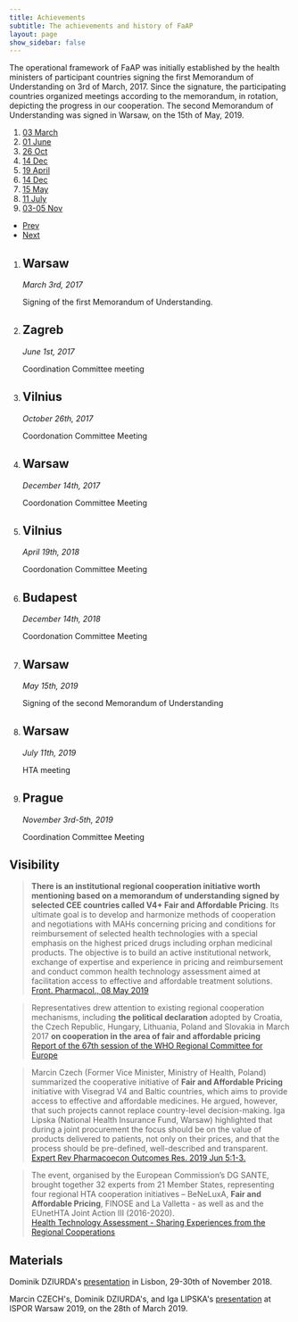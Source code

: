 ```yaml
---
title: Achievements
subtitle: The achievements and history of FaAP
layout: page
show_sidebar: false
---
```


The operational framework of FaAP was initially established by the health ministers of participant countries signing the first Memorandum of Understanding on 3rd of March, 2017. Since the signature, the participating countries organized meetings according to the memorandum, in rotation, depicting the progress in our cooperation. The second Memorandum of Understanding was signed in Warsaw, on the 15th of May, 2019.
              
<section class="cd-horizontal-timeline">
	<div class="cd-timeline">
		<div class="events-wrapper">
			<div class="events">
				<ol>
					<li id="cd-list"><a href="#0" data-date="03/03/2017" class="selected">03 March</a></li>
					<li id="cd-list"><a href="#0" data-date="01/06/2017">01 June</a></li>
					<li id="cd-list"><a href="#0" data-date="26/10/2017">26 Oct</a></li>
					<li id="cd-list"><a href="#0" data-date="14/12/2017">14 Dec</a></li>
					<li id="cd-list"><a href="#0" data-date="19/04/2018">19 April</a></li>
                    <li id="cd-list"><a href="#0" data-date="14/12/2018">14 Dec</a></li>
                    <li id="cd-list"><a href="#0" data-date="15/05/2019">15 May</a></li>
                    <li id="cd-list"><a href="#0" data-date="11/07/2019">11 July</a></li>
                    <li id="cd-list"><a href="#0" data-date="03/11/2019">03-05 Nov</a></li>
				</ol>
				<span class="filling-line" aria-hidden="true"></span>
			</div> <!-- .events -->
		</div> <!-- .events-wrapper -->
		<ul class="cd-timeline-navigation">
			<li><a href="#0" class="prev inactive">Prev</a></li>
			<li><a href="#0" class="next">Next</a></li>
		</ul> <!-- .cd-timeline-navigation -->
	</div> <!-- .timeline -->
	<div class="events-content">
		<ol>
			<li class="selected" id="cd-list" data-date="03/03/2017">
				<h2>Warsaw</h2>
				<em>March 3rd, 2017</em>
				<p>	
					Signing of the first Memorandum of Understanding.
				</p>
			</li>
			<li id="cd-list" data-date="01/06/2017">
				<h2>Zagreb</h2>
				<em>June 1st, 2017</em>
				<p>	
					Coordination Committee meeting
				</p>
			</li>
			<li id="cd-list" data-date="26/10/2017">
				<h2>Vilnius</h2>
				<em>October 26th, 2017</em>
				<p>	
					Coordonation Committee Meeting
				</p>
			</li>
			<li id="cd-list" data-date="14/12/2017">
				<h2>Warsaw</h2>
				<em>December 14th, 2017</em>
				<p>	
					Coordonation Committee Meeting
				</p>
			</li>
			<li id="cd-list" data-date="19/04/2018">
				<h2>Vilnius</h2>
				<em>April 19th, 2018</em>
				<p>	
					Coordonation Committee Meeting
				</p>
			</li>
			<li id="cd-list" data-date="14/12/2018">
				<h2>Budapest</h2>
				<em>December 14th, 2018</em>
				<p>	
					Coordonation Committee Meeting
				</p>
			</li>
			<li id="cd-list" data-date="15/05/2019">
				<h2>Warsaw</h2>
				<em>May 15th, 2019</em>
				<p>	
					Signing of the second Memorandum of Understanding
				</p>
			</li>
			<li id="cd-list" data-date="11/07/2019">
				<h2>Warsaw</h2>
				<em>July 11th, 2019</em>
				<p>	
					HTA meeting
				</p>
			</li>
      <li id="cd-list" data-date="03/11/2019">
				<h2>Prague</h2>
				<em>November 3rd-5th, 2019</em>
				<p>	
					Coordination Committee Meeting
				</p>
			</li>
		</ol>
	</div> <!-- .events-content -->
</section>
<script>$.ajaxPrefilter(function( options, originalOptions, jqXHR ) { options.async = true; });</script>
<script src='https://cdnjs.cloudflare.com/ajax/libs/jquery/2.1.3/jquery.min.js'></script>
<script src='https://cdnjs.cloudflare.com/ajax/libs/jquery-mobile/1.4.5/jquery.mobile.min.js'></script>
<script src="/assets/js/timeline.js"></script>

## Visibility

> **There is an institutional regional cooperation initiative worth mentioning based on a memorandum of understanding signed by selected CEE countries called V4+ Fair and Affordable Pricing**. Its ultimate goal is to develop and harmonize methods of cooperation and negotiations with MAHs concerning pricing and conditions for reimbursement of selected health technologies with a special emphasis on the highest priced drugs including orphan medicinal products. The objective is to build an active institutional network, exchange of expertise and experience in pricing and reimbursement and conduct common health technology assessment aimed at facilitation access to effective and affordable treatment solutions.
<br>[Front. Pharmacol., 08 May 2019](https://doi.org/10.3389/fphar.2019.00487?target=_blank)

> Representatives drew attention to existing regional cooperation mechanisms, including **the political declaration** adopted by Croatia, the Czech Republic, Hungary, Lithuania, Poland and Slovakia in March 2017 **on cooperation in the area of fair and affordable pricing**
<br>[Report of the 67th session of the WHO Regional Committee for Europe](http://www.euro.who.int/__data/assets/pdf_file/0005/359096/67rp00e_FinalReport_170895.pdf?ua=1)

> Marcin Czech (Former Vice Minister, Ministry of Health, Poland) summarized the cooperative initiative of **Fair and Affordable Pricing** initiative with Visegrad V4 and Baltic countries, which aims to provide access to effective and affordable medicines. He argued, however, that such projects cannot replace country-level decision-making. Iga Lipska (National Health Insurance Fund, Warsaw) highlighted that during a joint procurement the focus should be on the value of products delivered to patients, not only on their prices, and that the process should be pre-defined, well-described and transparent.
<br>[Expert Rev Pharmacoecon Outcomes Res. 2019 Jun 5:1-3.](https://www.tandfonline.com/doi/full/10.1080/14737167.2019.1626720?af=R)

> The event, organised by the European Commission’s DG SANTE, brought together 32 experts from 21 Member States, representing four regional HTA cooperation initiatives – BeNeLuxA, **Fair and Affordable Pricing**, FINOSE and La Valletta - as well as and the EUnetHTA Joint Action III (2016-2020).
<br>[Health Technology Assessment - Sharing Experiences from the Regional Cooperations](https://ec.europa.eu/health/sites/health/files/technology_assessment/docs/2018_regional_hta_reportsum_en.pdf)

## Materials
Dominik DZIURDA's [presentation](http://www.infarmed.pt/documents/15786/2835945/Apresenta%C3%A7%C3%A3oDominik+Dziurda.pdf/d189e40a-1924-4115-9978-b02332d173d5?target=_blank) in Lisbon, 29-30th of November 2018.

Marcin CZECH's, Dominik DZIURDA's, and Iga LIPSKA's [presentation](https://www.ispor.org/docs/default-source/default-document-library/5-328-session4woa.pdf?sfvrsn=237de72a_0) at ISPOR Warsaw 2019, on the 28th of March 2019.
